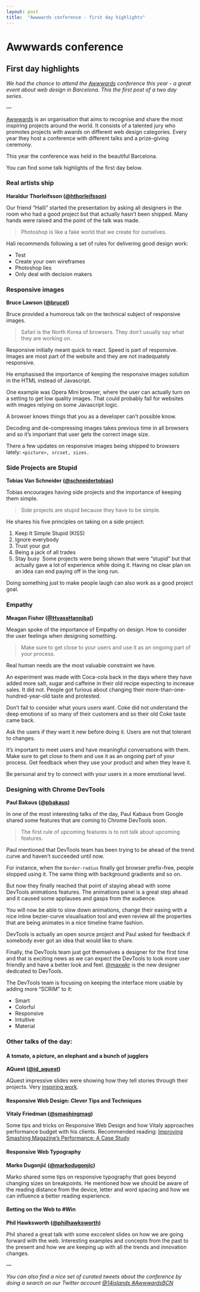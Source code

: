 ```yaml
---
layout: post
title:  "Awwwards conference - first day highlights"
---
```


# Awwwards conference 
## First day highlights

*We had the chance to attend the [Awwwards](http://conference.awwwards.com/) conference this year - a great event about web design in Barcelona. This the first post of a two day series*.

—

[Awwwards](http://conference.awwwards.com/) is an organisation that aims to recognise and share the most inspiring projects around the world. It consists of a talented jury who promotes projects with awards on different web design categories. Every year they host a conference with different talks and a prize-giving ceremony.

This year the conference was held in the beautiful Barcelona.

You can find some talk highlights of the first day below.

### Real artists ship
**Haraldur Thorleifsson ([@hthorleifsson](http://twitter.com/hthorleifsson))**

Our friend “Halli” started the presentation by asking all designers in the room who had a good project but that actually hasn’t been shipped. Many hands were raised and the point of the talk was made.

> Photoshop is like a fake world that we create for ourselves.

Hali recommends following a set of rules for delivering good design work:

- Test
- Create your own wireframes
- Photoshop lies
- Only deal with decision makers

### Responsive images
**Bruce Lawson ([@brucel](http://twitter.com/brucel))**

Bruce provided a humorous talk on the technical subject of responsive images.

> Safari is the North Korea of browsers. They don’t usually say what they are working on.

Responsive initially meant quick to react. Speed is part of responsive. Images are most part of the website and they are not inadequately responsive.

He emphasised the importance of keeping the responsive images solution in the HTML instead of Javascript.

One example was Opera Mini browser, where the user can actually turn on a setting to get low quality images. That could probably fail for websites  with images relying on some Javascript logic. 

A browser knows things that you as a developer can’t possible know.

Decoding and de-compressing images takes previous time in all browsers and so it’s important that user gets the correct image size.

There a few updates on responsive images being shipped to browsers lately: `<picture>, srcset, sizes.`

### Side Projects are Stupid
**Tobias Van Schneider ([@schneidertobias](http://twitter.com/))**

Tobias encourages having side projects and the importance of keeping them simple.

> Side projects are stupid because they have to be simple.

He shares his five principles on taking on a side project:

1. Keep It Simple Stupid (KISS)
2. Ignore everybody
3. Trust your gut
4. Being a jack of all trades
5. Stay busy 
Some projects were being shown that were “stupid” but that actually gave a lot of experience while doing it. Having no clear plan on an idea can end paying off in the long run.

Doing something just to make people laugh can also work as a good project goal.

### Empathy
**Meagan Fisher ([@HvassHannibal](http://twitter.com/))**

Meagan spoke of the importance of Empathy on design. How to consider the user feelings when designing something.

> Make sure to get close to your users and use it as an ongoing part of your process.

Real human needs are the most valuable constraint we have.

An experiment was made with Coca-cola back in the days where they have added more salt, sugar and caffeine in their old recipe expecting to increase sales. It did not. People got furious about changing their more-than-one-hundred-year-old  taste and protested.

Don’t fail to consider what yours users want. Coke did not understand the deep emotions of so many of their customers and so their old Coke taste came back.

Ask the users if they want it new before doing it. Users are not that tolerant to changes.

It’s important to meet users and have meaningful conversations with them. Make sure to get close to them and use it as an ongoing part of your process. Get feedback when they use your product and when they leave it. 

Be personal and try to connect with your users in a more emotional level.

### Designing with Chrome DevTools
**Paul Bakaus ([@pbakaus](http://twitter.com/))**

In one of the most interesting talks of the day, Paul Kabaus from Google shared some features that are coming to Chrome DevTools soon.

> The first rule of upcoming features is to not talk about upcoming features.

Paul mentioned that DevTools team has been trying to be ahead of the trend curve and haven’t succeeded until now.

For instance, when the `border-radius` finally got browser prefix-free, people stopped using it. The same thing with background gradients and so on.

But now they finally reached that point of staying ahead with some DevTools animations features. The animations panel is a great step ahead and it caused some applauses and gasps from the audience.

You will now be able to slow down animations, change their easing with a nice inline bezier-curve visualisation tool and even review all the properties that are being animates in a nice timeline frame fashion.

DevTools is actually an open source project and Paul asked for feedback if somebody ever got an idea that would like to share.

Finally, the DevTools team just got themselves a designer for the first time and that is exciting news as we can expect the DevTools to look more user friendly and have a better look and feel. [@maxwkr](http://twitter.com/maxwkr) is the new designer dedicated to DevTools.

The DevTools team is focusing on keeping the interface more usable by adding more “SCRIM” to it:

- Smart
- Colorful
- Responsive
- Intuitive
- Material

### Other talks of the day:

#### A tomato, a picture, an elephant and a bunch of jugglers
**AQuest ([@id_aquest](http://twitter.com/id_aquest))**

AQuest impressive slides were showing how they tell stories through their projects. Very [inspiring work](www.aquest.it).

#### Responsive Web Design: Clever Tips and Techniques
**Vitaly Friedman ([@smashingmag](http://twitter.com/smashingmag))**

Some tips and tricks on Responsive Web Design and how Vitaly approaches performance budget with his clients. Recommended reading: [Improving Smashing Magazine’s Performance: A Case Study](http://www.smashingmagazine.com/2014/09/08/improving-smashing-magazine-performance-case-study/)

#### Responsive Web Typography
**Marko Dugonjić ([@markodugonjic](http://twitter.com/markodugonjic))**

Marko shared some tips on responsive typography that goes beyond  changing sizes on breakpoints. He mentioned how we should be aware of the reading distance from the device, letter and word spacing and how we can influence a better reading experience.

#### Betting on the Web to #Win
**Phil Hawksworth ([@philhawksworth](http://twitter.com/philhawksworth))**

Phil shared a great talk with some exccelent slides on how we are going forward with the web. Interesting examples and concepts from the past to the present and how we are keeping up with all the trends and innovation changes.

—

_You can also find a nice set of curated tweets about the conference by doing a search on our Twitter account [@14islands #AwwwardsBCN](https://twitter.com/search?q=%4014islands%20%23AwwwardsBCN&src=typd)_